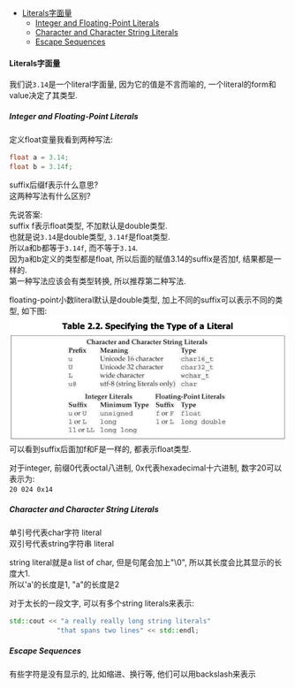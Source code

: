 <!-- TOC -->

- [Literals字面量](#literals字面量)
  - [Integer and Floating-Point Literals](#integer-and-floating-point-literals)
  - [Character and Character String Literals](#character-and-character-string-literals)
  - [Escape Sequences](#escape-sequences)

<!-- /TOC -->

<a id="markdown-literals字面量" name="literals字面量"></a>
#### Literals字面量

我们说`3.14`是一个literal字面量, 因为它的值是不言而喻的, 一个literal的form和value决定了其类型.  

<a id="markdown-integer-and-floating-point-literals" name="integer-and-floating-point-literals"></a>
##### Integer and Floating-Point Literals

定义float变量我看到两种写法:  
```cpp
float a = 3.14;
float b = 3.14f;
```
suffix后缀f表示什么意思?  
这两种写法有什么区别?  

先说答案:  
suffix f表示float类型, 不加默认是double类型.  
也就是说`3.14`是double类型, `3.14f`是float类型.   
所以a和b都等于`3.14f`, 而不等于`3.14`.    
因为a和b定义的类型都是float, 所以后面的赋值3.14的suffix是否加f, 结果都是一样的.  
第一种写法应该会有类型转换, 所以推荐第二种写法.

floating-point小数literal默认是double类型, 加上不同的suffix可以表示不同的类型, 如下图:  
<img src="_images/literal_types.png">  
可以看到suffix后面加f和F是一样的, 都表示float类型.

对于integer, 前缀0代表octal八进制, 0x代表hexadecimal十六进制, 数字20可以表示为:  
`20 024 0x14`

<a id="markdown-character-and-character-string-literals" name="character-and-character-string-literals"></a>
##### Character and Character String Literals

单引号代表char字符 literal  
双引号代表string字符串 literal  

string literal就是a list of char, 但是句尾会加上"\0", 所以其长度会比其显示的长度大1.  
所以'a'的长度是1, "a"的长度是2  

对于太长的一段文字, 可以有多个string literals来表示:
```cpp
std::cout << "a really really long string literals"
            "that spans two lines" << std::endl;
```

##### Escape Sequences

有些字符是没有显示的, 比如缩进、换行等, 他们可以用backslash来表示